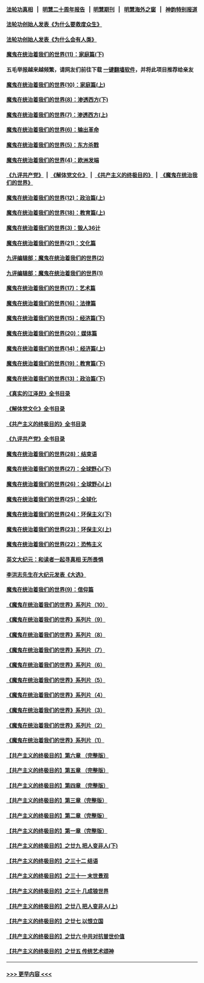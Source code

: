 #### [法轮功真相](https://github.com/gfw-breaker/truth/blob/master/README.md?t=0) &nbsp;&nbsp;|&nbsp;&nbsp; [明慧二十周年报告](https://github.com/gfw-breaker/mh-reports/blob/master/README.md?t=0) &nbsp;&nbsp;|&nbsp;&nbsp;[明慧期刊](https://github.com/gfw-breaker/mh-qikan) &nbsp;&nbsp;|&nbsp;&nbsp; [明慧海外之窗](https://github.com/gfw-breaker/mh-news/blob/master/README.md?t=0) &nbsp;&nbsp;|&nbsp;&nbsp; [神韵特别报道](https://github.com/gfw-breaker/mh-news/blob/master/shenyun.md?t=0)
#### [法轮功创始人发表《为什么要救度众生》](../pages/nsc422/n13975246.md?t=06100343) 
#### [法轮功创始人发表《为什么会有人类》](../pages/nsc422/n13912117.md?t=06100343) 
#### [魔鬼在统治着我们的世界(11)：家庭篇(下)](../pages/nsc422/n10440961.md?t=06100343) 
#### 五毛举报越来越频繁，请网友们前往下载 [一键翻墙软件](https://github.com/gfw-breaker/ssr-accounts)，并将此项目推荐给亲友
#### [魔鬼在统治着我们的世界(10)：家庭篇(上)](../pages/nsc422/n10435448.md?t=06100343) 
#### [魔鬼在统治着我们的世界(8)：渗透西方(下)](../pages/nsc422/n10429603.md?t=06100343) 
#### [魔鬼在统治着我们的世界(7)：渗透西方(上)](../pages/nsc422/n10426013.md?t=06100343) 
#### [魔鬼在统治着我们的世界(6)：输出革命](../pages/nsc422/n10421536.md?t=06100343) 
#### [魔鬼在统治着我们的世界(5)：东方杀戮](../pages/nsc422/n10417707.md?t=06100343) 
#### [魔鬼在统治着我们的世界(4)：欧洲发端](../pages/nsc422/n10414890.md?t=06100343) 
#### [《九评共产党》](https://github.com/begood0513/9ping.md/blob/master/README.md) &nbsp;|&nbsp; [《解体党文化》](../../../../jtdwh.md/blob/master/README.md)  &nbsp;|&nbsp; [《共产主义的终极目的》](../../../../gczydzjmd.md/blob/master/README.md) &nbsp;|&nbsp; [《魔鬼在统治我们的世界》](../../../../mgztzwmdsj.md/blob/master/README.md) 
#### [魔鬼在统治着我们的世界(12)：政治篇(上)](../pages/nsc422/n10444576.md?t=06100343) 
#### [魔鬼在统治着我们的世界(18)：教育篇(上)](../pages/nsc422/n10526970.md?t=06100343) 
#### [魔鬼在统治着我们的世界(3)：毁人36计](../pages/nsc422/n10411583.md?t=06100343) 
#### [魔鬼在统治着我们的世界(21)：文化篇](../pages/nsc422/n10597706.md?t=06100343) 
#### [九评编辑部：魔鬼在统治着我们的世界(2)](../pages/nsc422/n10410036.md?t=06100343) 
#### [九评编辑部：魔鬼在统治着我们的世界(1)](../pages/nsc422/n10406825.md?t=06100343) 
#### [魔鬼在统治着我们的世界(17)：艺术篇](../pages/nsc422/n10499093.md?t=06100343) 
#### [魔鬼在统治着我们的世界(16)：法律篇](../pages/nsc422/n10485969.md?t=06100343) 
#### [魔鬼在统治着我们的世界(15)：经济篇(下)](../pages/nsc422/n10469975.md?t=06100343) 
#### [魔鬼在统治着我们的世界(20)：媒体篇](../pages/nsc422/n10586579.md?t=06100343) 
#### [魔鬼在统治着我们的世界(14)：经济篇(上)](../pages/nsc422/n10457370.md?t=06100343) 
#### [魔鬼在统治着我们的世界(19)：教育篇(下)](../pages/nsc422/n10564808.md?t=06100343) 
#### [魔鬼在统治着我们的世界(13)：政治篇(下)](../pages/nsc422/n10448270.md?t=06100343) 
#### [《真实的江泽民》全书目录](../pages/nsc422/n13721399.md?t=06100343) 
#### [《解体党文化》全书目录](../pages/nsc422/n13721157.md?t=06100343) 
#### [《共产主义的终极目的》全书目录](../pages/nsc422/n13721048.md?t=06100343) 
#### [《九评共产党》全书目录](../pages/nsc422/n13708085.md?t=06100343) 
#### [魔鬼在统治着我们的世界(28)：结束语](../pages/nsc422/n10936246.md?t=06100343) 
#### [魔鬼在统治着我们的世界(27)：全球野心(下)](../pages/nsc422/n10928319.md?t=06100343) 
#### [魔鬼在统治着我们的世界(26)：全球野心(上)](../pages/nsc422/n10900318.md?t=06100343) 
#### [魔鬼在统治着我们的世界(25)：全球化](../pages/nsc422/n10788205.md?t=06100343) 
#### [魔鬼在统治着我们的世界(24)：环保主义(下)](../pages/nsc422/n10695307.md?t=06100343) 
#### [魔鬼在统治着我们的世界(23)：环保主义(上)](../pages/nsc422/n10688613.md?t=06100343) 
#### [魔鬼在统治着我们的世界(22)：恐怖主义](../pages/nsc422/n10614727.md?t=06100343) 
#### [英文大纪元：和读者一起寻真相 无所畏惧](../pages/nsc422/n12542027.md?t=06100343) 
#### [李洪志先生在大纪元发表《大选》](../pages/nsc422/n12534746.md?t=06100343) 
#### [魔鬼在统治着我们的世界(9)：信仰篇](../pages/nsc422/n10432159.md?t=06100343) 
#### [《魔鬼在统治着我们的世界》系列片（10）](../pages/nsc422/n12292670.md?t=06100343) 
#### [《魔鬼在统治着我们的世界》系列片（9）](../pages/nsc422/n12290859.md?t=06100343) 
#### [《魔鬼在统治着我们的世界》系列片（8）](../pages/nsc422/n12287445.md?t=06100343) 
#### [《魔鬼在统治着我们的世界》系列片（7）](../pages/nsc422/n12283425.md?t=06100343) 
#### [《魔鬼在统治着我们的世界》系列片（6）](../pages/nsc422/n12282314.md?t=06100343) 
#### [《魔鬼在统治着我们的世界》系列片（5）](../pages/nsc422/n12281419.md?t=06100343) 
#### [《魔鬼在统治着我们的世界》系列片（4）](../pages/nsc422/n12274024.md?t=06100343) 
#### [《魔鬼在统治着我们的世界》系列片（3）](../pages/nsc422/n12271322.md?t=06100343) 
#### [《魔鬼在统治着我们的世界》系列片（2）](../pages/nsc422/n12269049.md?t=06100343) 
#### [《魔鬼在统治着我们的世界》系列片（1）](../pages/nsc422/n12267575.md?t=06100343) 
#### [【共产主义的终极目的】第六章 （完整版）](../pages/nsc422/n11428913.md?t=06100343) 
#### [【共产主义的终极目的】第五章 （完整版）](../pages/nsc422/n11428912.md?t=06100343) 
#### [【共产主义的终极目的】第四章 （完整版）](../pages/nsc422/n11428907.md?t=06100343) 
#### [【共产主义的终极目的】第三章（完整版）](../pages/nsc422/n11428848.md?t=06100343) 
#### [【共产主义的终极目的】第二章（完整版）](../pages/nsc422/n11428831.md?t=06100343) 
#### [【共产主义的终极目的】第一章（完整版）](../pages/nsc422/n11417651.md?t=06100343) 
#### [【共产主义的终极目的】之廿九 把人变非人(下)](../pages/nsc422/n11344140.md?t=06100343) 
#### [【共产主义的终极目的】之三十二 结语](../pages/nsc422/n11360535.md?t=06100343) 
#### [【共产主义的终极目的】之三十一 末世景观](../pages/nsc422/n11351129.md?t=06100343) 
#### [【共产主义的终极目的】之三十 几成狼世界](../pages/nsc422/n11348280.md?t=06100343) 
#### [【共产主义的终极目的】之廿八 把人变非人(上)](../pages/nsc422/n11340492.md?t=06100343) 
#### [【共产主义的终极目的】之廿七 以恨立国](../pages/nsc422/n11336944.md?t=06100343) 
#### [【共产主义的终极目的】之廿六 中共对抗普世价值](../pages/nsc422/n11324785.md?t=06100343) 
#### [【共产主义的终极目的】之廿五 传统艺术颂神](../pages/nsc422/n11296396.md?t=06100343) 

----
#### [ >>> 更早内容 <<< ](../indexes/nsc422-earlier.md)
